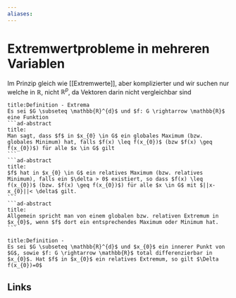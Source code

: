```yaml
---
aliases: 
---
```

# Extremwertprobleme in mehreren Variablen 
Im Prinzip gleich wie [[Extremwerte]], aber komplizierter und wir suchen nur welche in $\mathbb{R}$, nicht $\mathbb{R}^{p}$, da Vektoren darin nicht vergleichbar sind
````ad-abstract
title:Definition - Extrema
Es sei $G \subseteq \mathbb{R}^{d}$ und $f: G \rightarrow \mathbb{R}$ eine Funktion
```ad-abstract
title:
Man sagt, dass $f$ in $x_{0} \in G$ ein globales Maximum (bzw. globales Minimum) hat, falls $f(x) \leq f(x_{0})$ (bzw $f(x) \geq f(x_{0})$) für alle $x \in G$ gilt
```
```ad-abstract
title:
$f$ hat in $x_{0} \in G$ ein relatives Maximum (bzw. relatives Minimum), falls ein $\delta > 0$ existiert, so dass $f(x) \leq f(x_{0})$ (bzw. $f(x) \geq f(x_{0})$) für alle $x \in G$ mit $||x-x_{0}||< \delta$ gilt.
```
```ad-abstract
title:
Allgemein spricht man von einem globalen bzw. relativen Extremum in $x_{0}$, wenn $f$ dort ein entsprechendes Maximum oder Minimum hat.
```
````
```ad-abstract
title:Definition - 
Es sei $G \subseteq \mathbb{R}^{d}$ und $x_{0}$ ein innerer Punkt von $G$, sowie $f: G \rightarrow \mathbb{R}$ total differenzierbar in $x_{0}$. Hat $f$ in $x_{0}$ ein relatives Extremum, so gilt $\Delta f(x_{0})=0$
```

## Links